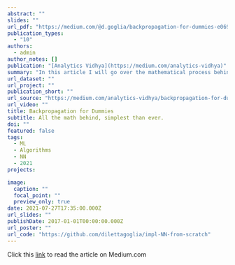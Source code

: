 ```yaml
---
abstract: ""
slides: ""
url_pdf: "https://medium.com/@d.goglia/backpropagation-for-dummies-e069410fa585"
publication_types:
  - "10"
authors:
  - admin
author_notes: []
publication: "[Analytics Vidhya](https://medium.com/analytics-vidhya)"
summary: "In this article I will go over the mathematical process behind backpropagation algorithm and I will show you all the derivations and computations step by step in the easiest way possible."
url_dataset: ""
url_project: ""
publication_short: ""
url_source: "https://medium.com/analytics-vidhya/backpropagation-for-dummies-e069410fa585"
url_video: ""
title: Backpropagation for Dummies
subtitle: All the math behind, simplest than ever.
doi: ""
featured: false
tags:
  - ML
  - Algorithms
  - NN
  - 2021
projects:

image:
  caption: ""
  focal_point: ""
  preview_only: true
date: 2021-07-27T17:35:00.000Z
url_slides: ""
publishDate: 2017-01-01T00:00:00.000Z
url_poster: ""
url_code: "https://github.com/dilettagoglia/impl-NN-from-scratch"
---
```

Click this [link](https://medium.com/@d.goglia/backpropagation-for-dummies-e069410fa585) to read the article on Medium.com
